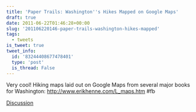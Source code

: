 ```yaml
---
title: 'Paper Trails: Washington''s Hikes Mapped on Google Maps'
draft: true
date: 2011-06-22T01:46:28+00:00
slug: '201106220146-paper-trails-washington-hikes-mapped'
tags:
  - tweets
is_tweet: true
tweet_info:
  id: '83244408677478401'
  type: 'post'
  is_thread: False
---
```




Very cool! Hiking maps laid out on Google Maps from several major books for Washington: <http://www.erikhenne.com/L_maps.htm> #fb

[Discussion](https://x.com/sytelus/status/83244408677478401)

